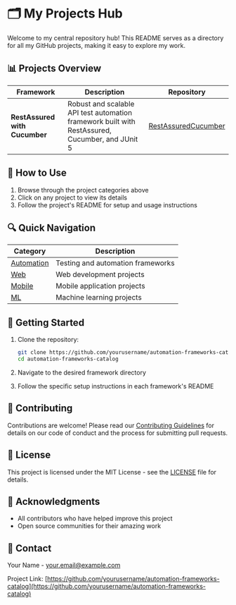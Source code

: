 # 🗂️ My Projects Hub

Welcome to my central repository hub! This README serves as a directory for all my GitHub projects, making it easy to explore my work.

## 📊 Projects Overview

| Framework | Description | Repository |
|-----------|-------------|------------|
| **RestAssured with Cucumber** | Robust and scalable API test automation framework built with RestAssured, Cucumber, and JUnit 5 | [RestAssuredCucumber](https://github.com/SangamnathIngalalli/RestAssurredCucmber) |

## 📌 How to Use

1. Browse through the project categories above
2. Click on any project to view its details
3. Follow the project's README for setup and usage instructions

## 🔍 Quick Navigation

| Category           | Description                           |
|--------------------|---------------------------------------|
| [Automation](frameworks/) | Testing and automation frameworks     |
| [Web](web/)       | Web development projects              |
| [Mobile](mobile/)| Mobile application projects           |
| [ML](ml/)        | Machine learning projects             |

## 🚀 Getting Started

1. Clone the repository:
   ```bash
   git clone https://github.com/yourusername/automation-frameworks-catalog.git
   cd automation-frameworks-catalog
   ```

2. Navigate to the desired framework directory
3. Follow the specific setup instructions in each framework's README



## 🤝 Contributing

Contributions are welcome! Please read our [Contributing Guidelines](CONTRIBUTING.md) for details on our code of conduct and the process for submitting pull requests.

## 📄 License

This project is licensed under the MIT License - see the [LICENSE](LICENSE) file for details.

## 🙏 Acknowledgments

- All contributors who have helped improve this project
- Open source communities for their amazing work

## 📧 Contact

Your Name - your.email@example.com

Project Link: [https://github.com/yourusername/automation-frameworks-catalog](https://github.com/yourusername/automation-frameworks-catalog)
